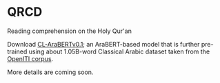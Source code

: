 # QRCD
Reading comprehension on the Holy Qur'an

Download [CL-AraBERTv0.1](https://www.dropbox.com/s/ekkgoj2yrkhgtez/CL-AraBERTv0.1-base.zip?dl=0); an AraBERT-based model that is further pre-trained using about 1.05B-word Classical Arabic dataset taken from the [OpenITI corpus](https://github.com/OpenITI/RELEASE).  

More details are coming soon.
